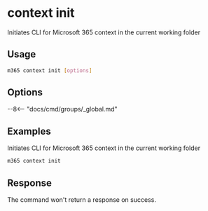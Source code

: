 # context init

Initiates CLI for Microsoft 365 context in the current working folder

## Usage

```sh
m365 context init [options]
```

## Options

--8<-- "docs/cmd/groups/_global.md"

## Examples

Initiates CLI for Microsoft 365 context in the current working folder

```sh
m365 context init
```

## Response

The command won't return a response on success.
